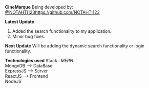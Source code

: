 **CineMarque**
Being developed by: 
[@NOTAHTI123](https://github.com/NOTAHTI123)https://github.com/NOTAHTI123

**Latest Update**
1. Added the search functionality to my application.
2. Minor bug fixes.

**Next Update**
Will be adding the dynamic search functionality or login functionality.

**Technologies used**
Stack : *MERN*<br />
MongoDB --> DataBase<br />
ExpressJS --> Server<br />
ReactJS --> Frontend<br />
NodeJS<br />
